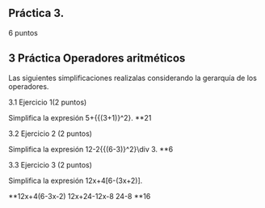 ## Práctica 3. 

6 puntos

## 3 Práctica Operadores aritméticos

Las siguientes simplificaciones realizalas considerando la gerarquía de los operadores.

3.1 Ejercicio 1(2 puntos)

Simplifica la expresión 5+{{(3+1)}^2}.
**21

3.2 Ejercicio 2 (2 puntos)

Simplifica la expresión 12-2{{(6-3)}^2}\div 3.
**6

3.3 Ejercicio 3 (2 puntos)

Simplifica la expresión 12x+4[6-(3x+2)].

**12x+4(6-3x-2)
12x+24-12x-8
24-8
**16
